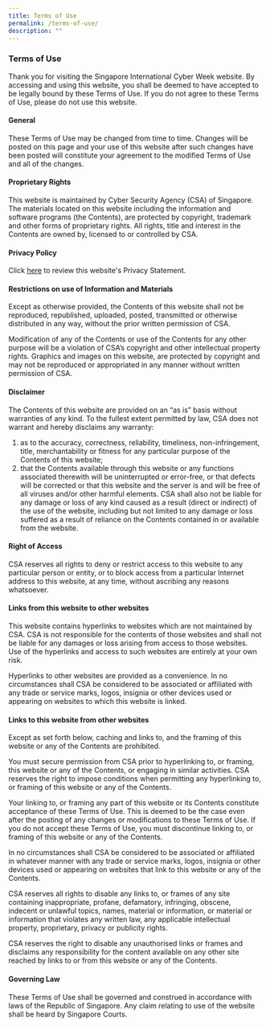 ```yaml
---
title: Terms of Use
permalink: /terms-of-use/
description: ""
---
```



### **Terms of Use**

Thank you for visiting the Singapore International Cyber Week website. By accessing and using this website, you shall be deemed to have accepted to be legally bound by these Terms of Use. If you do not agree to these Terms of Use, please do not use this website.

#### General

These Terms of Use may be changed from time to time. Changes will be posted on this page and your use of this website after such changes have been posted will constitute your agreement to the modified Terms of Use and all of the changes.

#### Proprietary Rights

This website is maintained by Cyber Security Agency (CSA) of Singapore. The materials located on this website including the information and software programs (the Contents), are protected by copyright, trademark and other forms of proprietary rights. All rights, title and interest in the Contents are owned by, licensed to or controlled by CSA.

#### Privacy Policy

Click [here](/privacy/) to review this website's Privacy Statement.

#### Restrictions on use of Information and Materials

Except as otherwise provided, the Contents of this website shall not be reproduced, republished, uploaded, posted, transmitted or otherwise distributed in any way, without the prior written permission of CSA.

Modification of any of the Contents or use of the Contents for any other purpose will be a violation of CSA’s copyright and other intellectual property rights. Graphics and images on this website, are protected by copyright and may not be reproduced or appropriated in any manner without written permission of CSA.


#### Disclaimer

The Contents of this website are provided on an “as is” basis without warranties of any kind. To the fullest extent permitted by law, CSA does not warrant and hereby disclaims any warranty:

1.  as to the accuracy, correctness, reliability, timeliness, non-infringement, title, merchantability or fitness for any particular purpose of the Contents of this website;
2.  that the Contents available through this website or any functions associated therewith will be uninterrupted or error-free, or that defects will be corrected or that this website and the server is and will be free of all viruses and/or other harmful elements. CSA shall also not be liable for any damage or loss of any kind caused as a result (direct or indirect) of the use of the website, including but not limited to any damage or loss suffered as a result of reliance on the Contents contained in or available from the website.

#### Right of Access

CSA reserves all rights to deny or restrict access to this website to any particular person or entity, or to block access from a particular Internet address to this website, at any time, without ascribing any reasons whatsoever.

#### Links from this website to other websites

This website contains hyperlinks to websites which are not maintained by CSA. CSA is not responsible for the contents of those websites and shall not be liable for any damages or loss arising from access to those websites. Use of the hyperlinks and access to such websites are entirely at your own risk.

Hyperlinks to other websites are provided as a convenience. In no circumstances shall CSA be considered to be associated or affiliated with any trade or service marks, logos, insignia or other devices used or appearing on websites to which this website is linked.

#### Links to this website from other websites

Except as set forth below, caching and links to, and the framing of this website or any of the Contents are prohibited.

You must secure permission from CSA prior to hyperlinking to, or framing, this website or any of the Contents, or engaging in similar activities. CSA reserves the right to impose conditions when permitting any hyperlinking to, or framing of this website or any of the Contents.

Your linking to, or framing any part of this website or its Contents constitute acceptance of these Terms of Use. This is deemed to be the case even after the posting of any changes or modifications to these Terms of Use. If you do not accept these Terms of Use, you must discontinue linking to, or framing of this website or any of the Contents.

In no circumstances shall CSA be considered to be associated or affiliated in whatever manner with any trade or service marks, logos, insignia or other devices used or appearing on websites that link to this website or any of the Contents.

CSA reserves all rights to disable any links to, or frames of any site containing inappropriate, profane, defamatory, infringing, obscene, indecent or unlawful topics, names, material or information, or material or information that violates any written law, any applicable intellectual property, proprietary, privacy or publicity rights.

CSA reserves the right to disable any unauthorised links or frames and disclaims any responsibility for the content available on any other site reached by links to or from this website or any of the Contents.

#### Governing Law

These Terms of Use shall be governed and construed in accordance with laws of the Republic of Singapore. Any claim relating to use of the website shall be heard by Singapore Courts.
